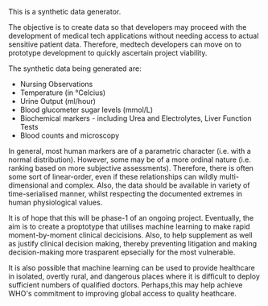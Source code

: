 This is a synthetic data generator.

The objective is to create data so that developers may proceed with the development of medical tech applications without needing access to actual sensitive patient data. Therefore, medtech developers can move on to prototype development to quickly ascertain project viability.

The synthetic data being generated are:

- Nursing Observations
- Temperature (in °Celcius)
- Urine Output (ml/hour)
- Blood glucometer sugar levels (mmol/L)
- Biochemical markers - including Urea and Electrolytes, Liver Function Tests
- Blood counts and microscopy

In general, most human markers are of a parametric character (i.e. with a normal distribution). However, some may be of a more ordinal nature (i.e. ranking based on more subjective assessments). Therefore, there is often some sort of linear-order, even if these relationships can wildly multi-dimensional and complex. Also, the data should be available in variety of time-serialised manner, whilst respecting the documented extremes in human physiological values.

It is of hope that this will be phase-1 of an ongoing project. Eventually, the aim is to create a proptotype that utilises machine learning to make rapid moment-by-moment clinical decicisions. Also, to help supplement as well as justify clinical decision making, thereby preventing litigation and making decision-making more trasparent epsecially for the most vulnerable.

It is also possible that machine learning can be used to provide healthcare in isolated, overtly rural, and dangerous places where it is difficult to deploy sufficient numbers of qualified doctors. Perhaps,this may help achieve WHO's commitment to improving global access to quality heathcare.
